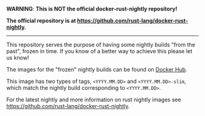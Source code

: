 **WARNING**: **This is NOT the official docker-rust-nightly repository!** 

**The official repository is at https://github.com/rust-lang/docker-rust-nightly.**

---

This repository serves the purpose of having some nightly builds "from the past",
frozen in time. If you know of a better way to achieve this please let us know!

The images for the "frozen" nightly builds can be found on
[Docker Hub](https://hub.docker.com/repository/docker/sbellem/rust).

This image has two types of tags, `<YYYY.MM.DD>` and `<YYYY.MM.DD>-slim`, which
match the nightly build corresponding to `<YYYY.MM.DD>`.

For the latest nightly and more information on rust nightly images see
https://github.com/rust-lang/docker-rust-nightly.
